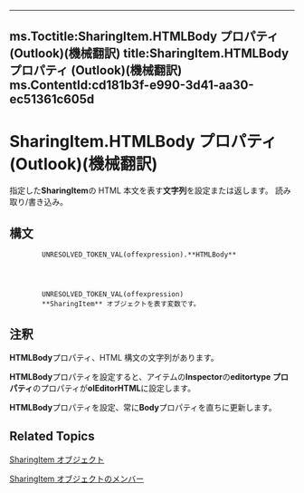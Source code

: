 

---
ms.Toctitle:SharingItem.HTMLBody プロパティ (Outlook)(機械翻訳)
title:SharingItem.HTMLBody プロパティ (Outlook)(機械翻訳)
ms.ContentId:cd181b3f-e990-3d41-aa30-ec51361c605d
---
# SharingItem.HTMLBody プロパティ (Outlook)(機械翻訳)




指定した**SharingItem**の HTML 本文を表す**文字列**を設定または返します。 読み取り/書き込み。

## 構文

            UNRESOLVED_TOKEN_VAL(offexpression).**HTMLBody**




            UNRESOLVED_TOKEN_VAL(offexpression)
            **SharingItem** オブジェクトを表す変数です。



## 注釈
**HTMLBody**プロパティ、HTML 構文の文字列があります。



**HTMLBody**プロパティを設定すると、アイテムの**Inspector**の**editortype プロパティ**のプロパティが**olEditorHTML**に設定します。



**HTMLBody**プロパティを設定、常に**Body**プロパティを直ちに更新します。



## Related Topics

[SharingItem オブジェクト](63dd3451-44f3-7cc4-c6e2-7dad5835a7d2.md)

[SharingItem オブジェクトのメンバー](719ad60e-2242-2c54-778f-006b61690389.md)




